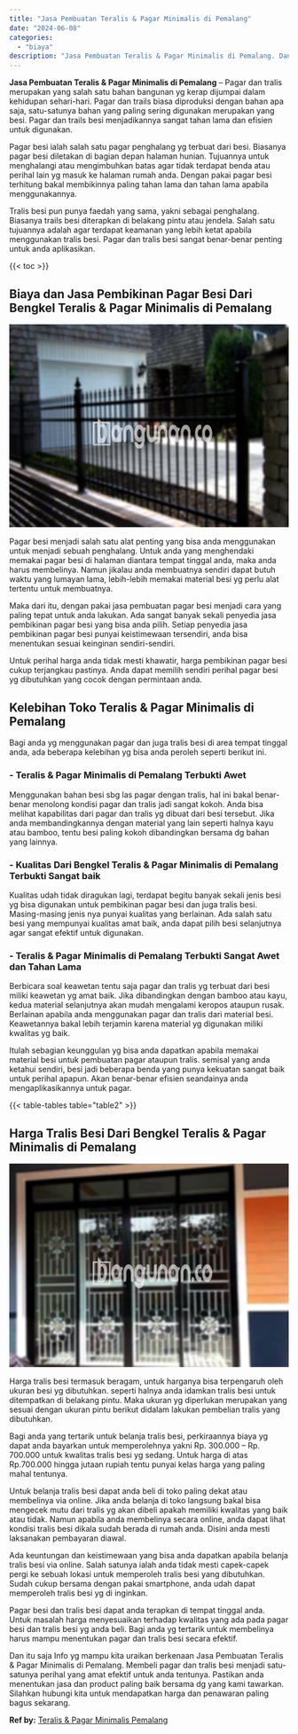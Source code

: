 ```yaml
---
title: "Jasa Pembuatan Teralis & Pagar Minimalis di Pemalang"
date: "2024-06-08"
categories: 
  - "biaya"
description: "Jasa Pembuatan Teralis & Pagar Minimalis di Pemalang. Dan itu saja Info yg mampu kita uraikan berkenaan Jasa Pembuatan Teralis & Pagar Minimalis di Pemalang...."
---
```


**Jasa Pembuatan Teralis & Pagar Minimalis di Pemalang** – Pagar dan tralis merupakan yang salah satu bahan bangunan yg kerap dijumpai dalam kehidupan sehari-hari. Pagar dan trails biasa diproduksi dengan bahan apa saja, satu-satunya bahan yang paling sering digunakan merupakan yang besi. Pagar dan trails besi menjadikannya sangat tahan lama dan efisien untuk digunakan.

Pagar besi ialah salah satu pagar penghalang yg terbuat dari besi. Biasanya pagar besi diletakan di bagian depan halaman hunian. Tujuannya untuk menghalangi atau mengimbuhkan batas agar tidak terdapat benda atau perihal lain yg masuk ke halaman rumah anda. Dengan pakai pagar besi terhitung bakal membikinnya paling tahan lama dan tahan lama apabila menggunakannya.

Tralis besi pun punya faedah yang sama, yakni sebagai penghalang. Biasanya trails besi diterapkan di belakang pintu atau jendela. Salah satu tujuannya adalah agar terdapat keamanan yang lebih ketat apabila menggunakan tralis besi. Pagar dan tralis besi sangat benar-benar penting untuk anda aplikasikan.

{{< toc >}}

## Biaya dan Jasa Pembikinan Pagar Besi Dari Bengkel Teralis & Pagar Minimalis di Pemalang

![Jasa Pembuatan Teralis & Pagar Minimalis di Pemalang](/images/pagar-minimalis-murah-39.png)

Pagar besi menjadi salah satu alat penting yang bisa anda menggunakan untuk menjadi sebuah penghalang. Untuk anda yang menghendaki memakai pagar besi di halaman diantara tempat tinggal anda, maka anda harus membelinya. Namun jikalau anda membuatnya sendiri dapat butuh waktu yang lumayan lama, lebih-lebih memakai material besi yg perlu alat tertentu untuk membuatnya.

Maka dari itu, dengan pakai jasa pembuatan pagar besi menjadi cara yang paling tepat untuk anda lakukan. Ada sangat banyak sekali penyedia jasa pembikinan pagar besi yang bisa anda pilih. Setiap penyedia jasa pembikinan pagar besi punyai keistimewaan tersendiri, anda bisa menentukan sesuai keinginan sendiri-sendiri.

Untuk perihal harga anda tidak mesti khawatir, harga pembikinan pagar besi cukup terjangkau pastinya. Anda dapat memilih sendiri perihal pagar besi yg dibutuhkan yang cocok dengan permintaan anda.

## Kelebihan Toko Teralis & Pagar Minimalis di Pemalang

Bagi anda yg menggunakan pagar dan juga tralis besi di area tempat tinggal anda, ada beberapa kelebihan yg bisa anda peroleh seperti berikut ini.

### \- Teralis & Pagar Minimalis di Pemalang Terbukti Awet

Menggunakan bahan besi sbg las pagar dengan tralis, hal ini bakal benar-benar menolong kondisi pagar dan tralis jadi sangat kokoh. Anda bisa melihat kapabilitas dari pagar dan tralis yg dibuat dari besi tersebut. Jika anda membandingkannya dengan material yang lain seperti halnya kayu atau bamboo, tentu besi paling kokoh dibandingkan bersama dg bahan yang lainnya.

### \- Kualitas Dari Bengkel Teralis & Pagar Minimalis di Pemalang Terbukti Sangat baik

Kualitas udah tidak diragukan lagi, terdapat begitu banyak sekali jenis besi yg bisa digunakan untuk pembikinan pagar besi dan juga tralis besi. Masing-masing jenis nya punyai kualitas yang berlainan. Ada salah satu besi yang mempunyai kualitas amat baik, anda dapat pilih besi selanjutnya agar sangat efektif untuk digunakan.

### \- Teralis & Pagar Minimalis di Pemalang Terbukti Sangat Awet dan Tahan Lama

Berbicara soal keawetan tentu saja pagar dan tralis yg terbuat dari besi miliki keawetan yg amat baik. Jika dibandingkan dengan bamboo atau kayu, kedua material selanjutnya akan mudah mengalami keropos ataupun rusak. Berlainan apabila anda menggunakan pagar dan tralis dari material besi. Keawetannya bakal lebih terjamin karena material yg digunakan miliki kwalitas yg baik.

Itulah sebagian keunggulan yg bisa anda dapatkan apabila memakai material besi untuk pembuatan pagar ataupun tralis. semisal yang anda ketahui sendiri, besi jadi beberapa benda yang punya kekuatan sangat baik untuk perihal apapun. Akan benar-benar efisien seandainya anda mengaplikasikannya untuk pagar.

{{< table-tables table="table2" >}}

## Harga Tralis Besi Dari Bengkel Teralis & Pagar Minimalis di Pemalang

![Jasa Pembuatan Teralis & Pagar Minimalis di Pemalang](/images/teralis-minimalis-murah-19.png)

Harga tralis besi termasuk beragam, untuk harganya bisa terpengaruh oleh ukuran besi yg dibutuhkan. seperti halnya anda idamkan tralis besi untuk ditempatkan di belakang pintu. Maka ukuran yg diperlukan merupakan yang sesuai dengan ukuran pintu berikut didalam lakukan pembelian tralis yang dibutuhkan.

Bagi anda yang tertarik untuk belanja tralis besi, perkiraannya biaya yg dapat anda bayarkan untuk memperolehnya yakni Rp. 300.000 – Rp. 700.000 untuk kwalitas tralis besi yg sedang. Untuk harga di atas Rp.700.000 hingga jutaan rupiah tentu punyai kelas harga yang paling mahal tentunya.

Untuk belanja tralis besi dapat anda beli di toko paling dekat atau membelinya via online. Jika anda belanja di toko langsung bakal bisa mengecek mutu dari tralis yg akan dibeli apakah memiliki kwalitas yang baik atau tidak. Namun apabila anda membelinya secara online, anda dapat lihat kondisi tralis besi dikala sudah berada di rumah anda. Disini anda mesti laksanakan pembayaran diawal.

Ada keuntungan dan keistimewaan yang bisa anda dapatkan apabila belanja tralis besi via online. Salah satunya ialah anda tidak mesti capek-capek pergi ke sebuah lokasi untuk memperoleh tralis besi yang dibutuhkan. Sudah cukup bersama dengan pakai smartphone, anda udah dapat memperoleh tralis besi yg di inginkan.

Pagar besi dan tralis besi dapat anda terapkan di tempat tinggal anda. Untuk masalah harga menyesuaikan terhadap kwalitas yang ada pada pagar besi dan tralis besi yg anda beli. Bagi anda yg tertarik untuk membelinya harus mampu menentukan pagar dan tralis besi secara efektif.

Dan itu saja Info yg mampu kita uraikan berkenaan Jasa Pembuatan Teralis & Pagar Minimalis di Pemalang. Membeli pagar dan tralis besi menjadi satu-satunya perihal yang amat efektif untuk anda tentunya. Pastikan anda menentukan jasa dan product paling baik bersama dg yang kami tawarkan. Silahkan hubungi kita untuk mendapatkan harga dan penawaran paling bagus sekarang.

**Ref by:** [Teralis & Pagar Minimalis Pemalang](https://id.wikipedia.org/wiki/Teralis)
